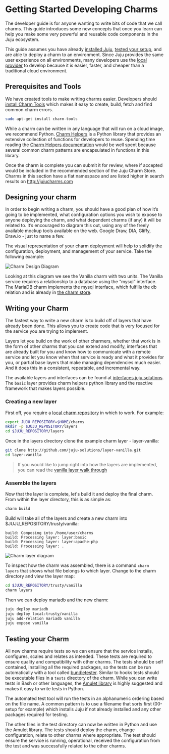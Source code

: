 # Getting Started Developing Charms

The developer guide is for anyone wanting to write bits of code that we call
charms. This guide introduces some new concepts that once you learn can help
you make some very powerful and reusable code components in the Juju ecosystem.

This guide assumes you have already  [installed
Juju](./getting-started#installation), [tested your
setup](./getting-started#testing-your-setup), and are able to deploy a charm to
an environment. Since Juju provides the same user experience on all
environments, many developers use the [local provider](./config-local) to
develop  because it is easier, faster, and cheaper than a traditional cloud
environment.

## Prerequisites and Tools

We have created tools to make writing charms easier. Developers should [install
Charm Tools](./tools-charm-tools) which makes it easy to create,  build, fetch
and find common charm errors.

```bash
sudo apt-get install charm-tools
```

While a charm can be written in any language that will run on a cloud image, we
recommend Python. [Charm Helpers](./tools-charm-helpers) is a Python  library
that provides an extensive collection of functions for developers to  reuse.
Spending time reading the [Charm Helpers
documentation](http://pythonhosted.org/charmhelpers/) would be well spent
because several common charm patterns are encapsulated in functions in this
library.

Once the charm is complete you can submit it for review, where if accepted would
be included in the recommended section of the Juju Charm Store.  Charms in this
section have a flat namespace and are listed higher in search results on
<http://jujucharms.com>

## Designing your charm

In order to begin writing a charm, you should have a good plan of how it’s
going to be implemented, what configuration options you wish to expose to anyone
deploying the charm, and what dependent charms (if any) it will be related to.
It’s encouraged to diagram this out, using any of the freely available mockup
tools available on the web. Google Draw, DIA, Gliffy, Draw.io - just to name a
few.

The visual representation of your charm deployment will help to solidify the
configuration, deployment, and management of your service. Take the following
example:

![Charm Design Diagram](./media/vanilla-planning.png)

Looking at this diagram we see the Vanilla charm with two units.  The Vanilla
service requires a relationship to a database using the “mysql” interface. The
MariaDB charm implements the mysql interface, which fulfills the db relation and
is already in [the charm store](https://jujucharms.com/mariadb).  

## Writing your Charm

The fastest way to write a new charm is to build off of layers that have already
been done.  This allows you to create code that is very focused for the service
you are trying to implement.  

Layers let you build on the work of other charmers, whether that work is in the
form of other charms that you can extend and modify, interfaces that are already
built for you and know how to communicate with a remote service and let you know
when that service is ready and what it provides for you, or partial base layers
that make managing dependencies much easier. And it does this in a consistent,
repeatable, and incremental way.  

The available layers and interfaces can be found at
[interfaces.juju.solutions](http://interfaces.juju.solutions/).  The `basic`
layer provides charm helpers python library and the reactive framework that
makes layers possible.  

### Creating a new layer

First off, you require a [local charm repository](./charms-deploying) in which
to work. For example:

```bash
export JUJU_REPOSITORY=$HOME/charms
mkdir -p $JUJU_REPOSITORY/layers
cd $JUJU_REPOSITORY/layers
```

Once in the layers directory clone the example charm layer - layer-vanilla:

```bash
git clone http://github.com/juju-solutions/layer-vanilla.git
cd layer-vanilla
```

> If you would like to jump right into how the layers are implemented, you can
read the [vanilla layer walk through](./developer-layer-example.html)

### Assemble the layers

Now that the layer is complete, let's build it and deploy the final charm. From
within the layer directory, this is as simple as:  

```bash
charm build
```

Build will take all of the layers and create a new charm into
$JUJU_REPOSITORY/trusty/vanilla:

    build: Composing into /home/user/charms
    build: Processing layer: layer:basic
    build: Processing layer: layer:apache-php
    build: Processing layer: .

![Charm layer diagram](./media/vanilla-layers.png)

To inspect how the charm was assembled, there is a command `charm layers` that
shows what file belongs to which layer.  Change to the charm directory and view
the layer map:  

```bash
cd $JUJU_REPOSITORY/trusty/vanilla
charm layers
```

Then we can deploy mariadb and the new charm:

```bash
juju deploy mariadb
juju deploy local:trusty/vanilla
juju add-relation mariadb vanilla
juju expose vanilla
```

## Testing your Charm

All new charms require tests so we can ensure that the service installs,
configures, scales and relates as intended. These tests are required to ensure
quality and compatibility with other charms. The tests should be self contained,
installing all the required packages, so the tests can be run automatically with
a tool called [bundletester](https://github.com/juju-solutions/bundletester).
Similar to hooks tests should be executable files in a `tests` directory of the
charm.  While you can write tests in Bash or other languages, the [Amulet
library](./tools-amulet) is highly suggested and makes it easy to write tests in
Python.

The automated test tool will run the tests in an alphanumeric ordering based on
the file name.  A common pattern is to use a filename that sorts first (00-setup
for example) which installs Juju if not already installed and any other packages
required for testing.

The other files in the test directory can now be written in Python and use the
Amulet library.  The tests should deploy the charm, change configuration, relate
to other charms where appropriate.  The test should ensure the service is
running, operational, received the configuration from the test and was
successfully related to the other charms.
